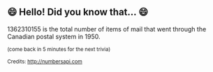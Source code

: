 ## 😄 Hello! Did you know that... 😄
1362310155 is the total number of items of mail that went through the Canadian postal system in 1950.

<sup>(come back in 5 minutes for the next trivia)</sup>


<sup>Credits: http://numbersapi.com</sup>
